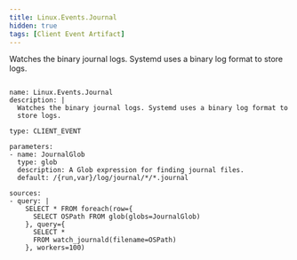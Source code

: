 ```yaml
---
title: Linux.Events.Journal
hidden: true
tags: [Client Event Artifact]
---
```


Watches the binary journal logs. Systemd uses a binary log format to
store logs.


<pre><code class="language-yaml">
name: Linux.Events.Journal
description: |
  Watches the binary journal logs. Systemd uses a binary log format to
  store logs.

type: CLIENT_EVENT

parameters:
- name: JournalGlob
  type: glob
  description: A Glob expression for finding journal files.
  default: /{run,var}/log/journal/*/*.journal

sources:
- query: |
    SELECT * FROM foreach(row={
      SELECT OSPath FROM glob(globs=JournalGlob)
    }, query={
      SELECT *
      FROM watch_journald(filename=OSPath)
    }, workers=100)

</code></pre>

